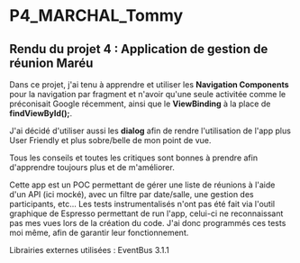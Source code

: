 # P4_MARCHAL_Tommy
## Rendu du projet 4 : Application de gestion de réunion Maréu

Dans ce projet, j'ai tenu à apprendre et utiliser les **Navigation Components** pour la navigation
    par fragment et n'avoir qu'une seule activitée comme le préconisait Google récemment, ainsi que le **ViewBinding** à la place de **findViewById();**.

J'ai décidé d'utiliser aussi les **dialog** afin de rendre l'utilisation de l'app plus User Friendly et plus sobre/belle 
    de mon point de vue.

Tous les conseils et toutes les critiques sont bonnes à prendre afin d'apprendre toujours plus et de m'améliorer. 

Cette app est un POC permettant de gérer une liste de réunions à l'aide d'un API (ici mocké), avec un filtre par date/salle, 
    une gestion des participants, etc... 
    Les tests instrumentalisés n'ont pas été fait via l'outil graphique de Espresso permettant de run l'app, celui-ci ne reconnaissant 
    pas mes vues lors de la création du code. J'ai donc programmés ces tests moi même, afin de garantir leur fonctionnement.


Librairies externes utilisées :
    EventBus 3.1.1
